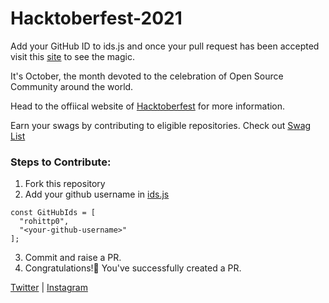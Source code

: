 # Hacktoberfest-2021

Add your GitHub ID to ids.js and once your pull request has been accepted visit this [site](https://ietcu-sias.github.io/Hacktoberfest-2021/) to see the magic.

It's October, the month devoted to the celebration of Open Source Community around the world.

Head to the offiical website of [Hacktoberfest](https://hacktoberfest.digitalocean.com/) for more information.

Earn your swags by contributing to eligible repositories. Check out [Swag List](https://hacktoberfestswaglist.com/)


### Steps to Contribute:

1. Fork this repository
2. Add your github username in [ids.js](./ids.js)
```
const GitHubIds = [
  "rohittp0",
  "<your-github-username>"
];
```
3. Commit and raise a PR.
4. Congratulations!🎺 You've successfully created a PR.


[Twitter](https://twitter.com/hacktoberfest) | [Instagram](https://www.instagram.com/hacktoberfest) 
